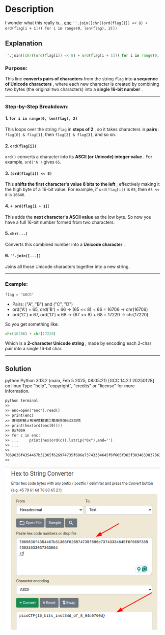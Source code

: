 # Description

I wonder what this really is... [enc](https://mercury.picoctf.net/static/2b4cea9b07db22bf4f933fddd1b8caa9/enc) `''.join([chr((ord(flag[i]) << 8) + ord(flag[i + 1])) for i in range(0, len(flag), 2)])`

## Explanation

```python
''.join([chr((ord(flag[i]) << 8) + ord(flag[i + 1])) for i in range(0, len(flag), 2)])
```

### Purpose:

This line **converts pairs of characters** from the string `flag` into  **a sequence of Unicode characters** , where each new character is created by combining two bytes (the original two characters) into a  **single 16-bit number** .

---

### Step-by-Step Breakdown:

#### 1. `for i in range(0, len(flag), 2)`

This loops over the string `flag` in  **steps of 2** , so it takes characters in  **pairs** : `flag[0] & flag[1]`, then `flag[2] & flag[3]`, and so on.

#### 2. `ord(flag[i])`

`ord()` converts a character into its  **ASCII (or Unicode) integer value** . For example, `ord('A')` gives `65`.

#### 3. `(ord(flag[i]) << 8)`

This  **shifts the first character's value 8 bits to the left** , effectively making it the high byte of a 16-bit value. For example, if `ord(flag[i])` is `65`, then `65 << 8` is `16640`.

#### 4. `+ ord(flag[i + 1])`

This adds the **next character's ASCII value** as the low byte. So now you have a full 16-bit number formed from two characters.

#### 5. `chr(...)`

Converts this combined number into a  **Unicode character** .

#### 6. `''.join([...])`

Joins all those Unicode characters together into a new string.

---

### Example:

```python
flag = "ABCD"
```

* Pairs: ("A", "B") and ("C", "D")
* ord('A') = 65, ord('B') = 66 → (65 << 8) + 66 = 16706 → chr(16706)
* ord('C') = 67, ord('D') = 68 → (67 << 8) + 68 = 17220 → chr(17220)

So you get something like:

```python
chr(16706) + chr(17220)
```

Which is a  **2-character Unicode string** , made by encoding each 2-char pair into a single 16-bit char.

---



## Solution

python
Python 3.13.2 (main, Feb  5 2025, 08:05:21) [GCC 14.2.1 20250128] on linux
Type "help", "copyright", "credits" or "license" for more information.

```
python terminal
>>
>> enc=open("enc").read()
>> print(enc)
>> 灩捯䍔䙻ㄶ形楴獟楮獴㌴摟潦弸弰㑣〷㘰摽
>> print(hex(ord(enc[0])))
>> 0x7069
>> for c in enc:
>> ...     print(hex(ord(c)).lstrip("0x"),end='')
>> ...
>> 7069636f4354467b31365f626974735f696e73743334645f6f665f385f30346330373630647d
>>
```


![1745422637121](image/README/1745422637121.png)
